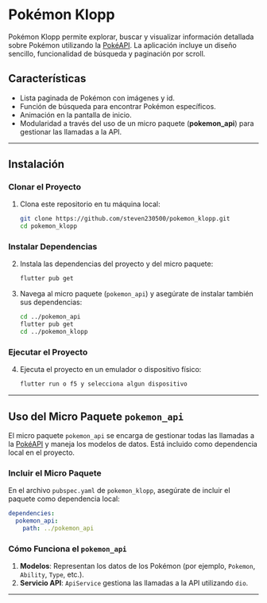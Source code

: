 # Pokémon Klopp

Pokémon Klopp permite explorar, buscar y visualizar información detallada sobre Pokémon utilizando la [PokéAPI](https://pokeapi.co/). La aplicación incluye un diseño sencillo, funcionalidad de búsqueda y paginación por scroll.

## Características

- Lista paginada de Pokémon con imágenes y id.
- Función de búsqueda para encontrar Pokémon específicos.
- Animación en la pantalla de inicio.
- Modularidad a través del uso de un micro paquete (**pokemon_api**) para gestionar las llamadas a la API.

---

## Instalación

### Clonar el Proyecto

1. Clona este repositorio en tu máquina local:

   ```bash
   git clone https://github.com/steven230500/pokemon_klopp.git
   cd pokemon_klopp
   ```

### Instalar Dependencias

2. Instala las dependencias del proyecto y del micro paquete:

   ```bash
   flutter pub get
   ```

3. Navega al micro paquete (`pokemon_api`) y asegúrate de instalar también sus dependencias:

   ```bash
   cd ../pokemon_api
   flutter pub get
   cd ../pokemon_klopp
   ```

### Ejecutar el Proyecto

4. Ejecuta el proyecto en un emulador o dispositivo físico:

   ```bash
   flutter run o f5 y selecciona algun dispositivo
   ```

---

## Uso del Micro Paquete `pokemon_api`

El micro paquete `pokemon_api` se encarga de gestionar todas las llamadas a la [PokéAPI](https://pokeapi.co/) y maneja los modelos de datos. Está incluido como dependencia local en el proyecto.

### Incluir el Micro Paquete

En el archivo `pubspec.yaml` de `pokemon_klopp`, asegúrate de incluir el paquete como dependencia local:

```yaml
dependencies:
  pokemon_api:
    path: ../pokemon_api
```

### Cómo Funciona el `pokemon_api`

1. **Modelos**: Representan los datos de los Pokémon (por ejemplo, `Pokemon`, `Ability`, `Type`, etc.).
2. **Servicio API**: `ApiService` gestiona las llamadas a la API utilizando `dio`.

---
